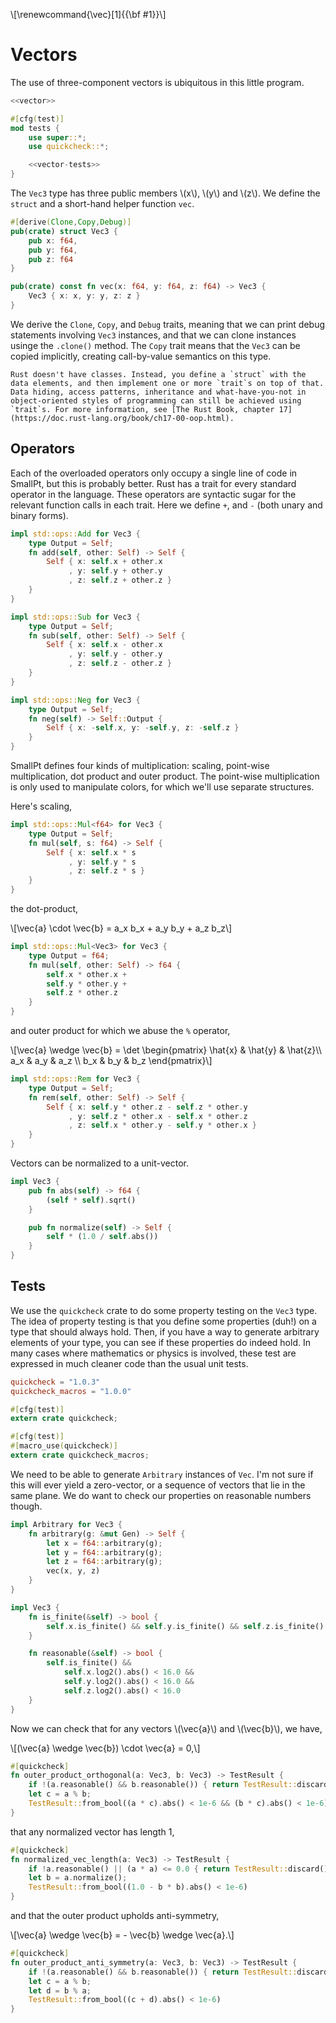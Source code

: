 \\[\renewcommand{\vec}[1]{{\bf #1}}\\]

# Vectors
The use of three-component vectors is ubiquitous in this little program.

```rust file=src/vec3.rs
<<vector>>

#[cfg(test)]
mod tests {
    use super::*;
    use quickcheck::*;

    <<vector-tests>>
}
```

The `Vec3` type has three public members \\(x\\), \\(y\\) and \\(z\\). We define the `struct` and a short-hand helper function `vec`.

```rust #vector
#[derive(Clone,Copy,Debug)]
pub(crate) struct Vec3 {
    pub x: f64,
    pub y: f64,
    pub z: f64
}

pub(crate) const fn vec(x: f64, y: f64, z: f64) -> Vec3 {
    Vec3 { x: x, y: y, z: z }
}
```

We derive the `Clone`, `Copy`, and `Debug` traits, meaning that we can print debug statements involving `Vec3` instances, and that we can clone instances usinge the `.clone()` method. The `Copy` trait means that the `Vec3` can be copied implicitly, creating call-by-value semantics on this type.

```admonish info title="Why not a class?"
Rust doesn't have classes. Instead, you define a `struct` with the data elements, and then implement one or more `trait`s on top of that. Data hiding, access patterns, inheritance and what-have-you-not in object-oriented styles of programming can still be achieved using `trait`s. For more information, see [The Rust Book, chapter 17](https://doc.rust-lang.org/book/ch17-00-oop.html).
```

## Operators
Each of the overloaded operators only occupy a single line of code in SmallPt, but this is probably better. Rust has a trait for every standard operator in the language. These operators are syntactic sugar for the relevant function calls in each trait. Here we define `+`, and `-` (both unary and binary forms).

```rust #vector
impl std::ops::Add for Vec3 {
    type Output = Self;
    fn add(self, other: Self) -> Self {
        Self { x: self.x + other.x
             , y: self.y + other.y
             , z: self.z + other.z }
    }
}

impl std::ops::Sub for Vec3 {
    type Output = Self;
    fn sub(self, other: Self) -> Self {
        Self { x: self.x - other.x
             , y: self.y - other.y
             , z: self.z - other.z }
    }
}

impl std::ops::Neg for Vec3 {
    type Output = Self;
    fn neg(self) -> Self::Output {
        Self { x: -self.x, y: -self.y, z: -self.z }
    }
}
```

SmallPt defines four kinds of multiplication: scaling, point-wise multiplication, dot product and outer product. The point-wise multiplication is only used to manipulate colors, for which we'll use separate structures.

Here's scaling,

```rust #vector
impl std::ops::Mul<f64> for Vec3 {
    type Output = Self;
    fn mul(self, s: f64) -> Self {
        Self { x: self.x * s
             , y: self.y * s
             , z: self.z * s }
    }
}
```

the dot-product,

\\[\vec{a} \cdot \vec{b} = a_x b_x + a_y b_y + a_z b_z\\]

```rust #vector
impl std::ops::Mul<Vec3> for Vec3 {
    type Output = f64;
    fn mul(self, other: Self) -> f64 {
        self.x * other.x +
        self.y * other.y +
        self.z * other.z
    }
}
```

and outer product for which we abuse the `%` operator,

\\[\vec{a} \wedge \vec{b} = \det \begin{pmatrix}
\hat{x} & \hat{y} & \hat{z}\\\\
a_x & a_y & a_z \\\\
b_x & b_y & b_z
\end{pmatrix}\\]

```rust #vector
impl std::ops::Rem for Vec3 {
    type Output = Self;
    fn rem(self, other: Self) -> Self {
        Self { x: self.y * other.z - self.z * other.y
             , y: self.z * other.x - self.x * other.z
             , z: self.x * other.y - self.y * other.x }
    }
}
```

Vectors can be normalized to a unit-vector.

```rust #vector
impl Vec3 {
    pub fn abs(self) -> f64 {
        (self * self).sqrt()
    }

    pub fn normalize(self) -> Self {
        self * (1.0 / self.abs())
    }
}
```

## Tests
We use the `quickcheck` crate to do some property testing on the `Vec3` type. The idea of property testing is that you define some properties (duh!) on a type that should always hold. Then, if you have a way to generate arbitrary elements of your type, you can see if these properties do indeed hold. In many cases where mathematics or physics is involved, these test are expressed in much cleaner code than the usual unit tests.

```toml #dev-dependencies
quickcheck = "1.0.3"
quickcheck_macros = "1.0.0"
```

```rust #import-quickcheck
#[cfg(test)]
extern crate quickcheck;

#[cfg(test)]
#[macro_use(quickcheck)]
extern crate quickcheck_macros;
```

We need to be able to generate `Arbitrary` instances of `Vec`. I'm not sure if this will ever yield a zero-vector, or a sequence of vectors that lie in the same plane. We do want to check our properties on reasonable numbers though.

```rust #vector-tests
impl Arbitrary for Vec3 {
    fn arbitrary(g: &mut Gen) -> Self {
        let x = f64::arbitrary(g);
        let y = f64::arbitrary(g);
        let z = f64::arbitrary(g);
        vec(x, y, z)
    }
}

impl Vec3 {
    fn is_finite(&self) -> bool {
        self.x.is_finite() && self.y.is_finite() && self.z.is_finite()
    }

    fn reasonable(&self) -> bool {
        self.is_finite() &&
            self.x.log2().abs() < 16.0 &&
            self.y.log2().abs() < 16.0 &&
            self.z.log2().abs() < 16.0
    }
}
```

Now we can check that for any vectors \\(\vec{a}\\) and \\(\vec{b}\\), we have,

\\[(\vec{a} \wedge \vec{b}) \cdot \vec{a} = 0,\\]

```rust #vector-tests
#[quickcheck]
fn outer_product_orthogonal(a: Vec3, b: Vec3) -> TestResult {
    if !(a.reasonable() && b.reasonable()) { return TestResult::discard(); }
    let c = a % b;
    TestResult::from_bool((a * c).abs() < 1e-6 && (b * c).abs() < 1e-6)
}
```

that any normalized vector has length 1,

```rust #vector-tests
#[quickcheck]
fn normalized_vec_length(a: Vec3) -> TestResult {
    if !a.reasonable() || (a * a) <= 0.0 { return TestResult::discard(); }
    let b = a.normalize();
    TestResult::from_bool((1.0 - b * b).abs() < 1e-6)
}
```

and that the outer product upholds anti-symmetry,

\\[\vec{a} \wedge \vec{b} = - \vec{b} \wedge \vec{a}.\\]

```rust #vector-tests
#[quickcheck]
fn outer_product_anti_symmetry(a: Vec3, b: Vec3) -> TestResult {
    if !(a.reasonable() && b.reasonable()) { return TestResult::discard(); }
    let c = a % b;
    let d = b % a;
    TestResult::from_bool((c + d).abs() < 1e-6)
}
```

